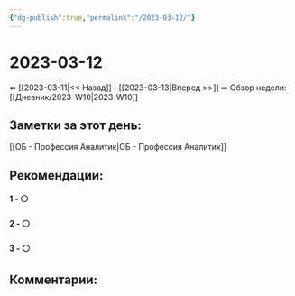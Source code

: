```yaml
---
{"dg-publish":true,"permalink":"/2023-03-12/"}
---
```


# 2023-03-12

⬅  [[2023-03-11\|<<  Назад]] | [[2023-03-13\|Вперед >>]]  ➡
Обзор недели: [[Дневник/2023-W10\|2023-W10]]


## Заметки за этот день:

[[ОБ - Профессия Аналитик\|ОБ - Профессия Аналитик]]

## Рекомендации:

#### 1 - ⚪ 

#### 2 - ⚪ 

#### 3 - ⚪ 


## Комментарии:
